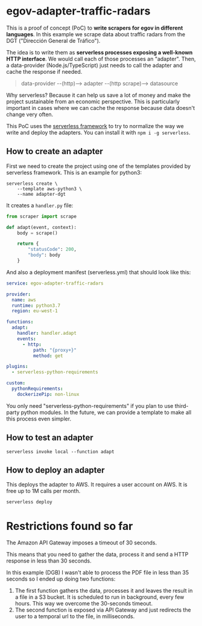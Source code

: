 # egov-adapter-traffic-radars

This is a proof of concept (PoC) to **write scrapers for egov in different languages**. In this example we scrape data about traffic radars from the DGT ("Dirección General de Tráfico").

The idea is to write them as **serverless processes exposing a well-known HTTP interface**. We would call each of those processes an "adapter". Then, a data-provider (Node.js/TypeScript) just needs to call the adapter and cache the response if needed.

> data-provider --(http)--> adapter --(http scrape)--> datasource

Why serverless? Because it can help us save a lot of money and make the project sustainable from an economic perspective. This is particularly important in cases where we can cache the response because data doesn't change very often.

This PoC uses the [serverless framework](https://serverless.com/) to try to normalize the way we write and deploy the adapters. You can install it with `npm i -g serverless`.

## How to create an adapter

First we need to create the project using one of the templates provided by serverless framework. This is an example for python3:

```
serverless create \
    --template aws-python3 \
    --name adapter-dgt
```

It creates a `handler.py` file:

```python
from scraper import scrape

def adapt(event, context):
    body = scrape()

    return {
        "statusCode": 200,
        "body": body
    }
```

And also a deployment manifest (serverless.yml) that should look like this:

```yaml
service: egov-adapter-traffic-radars

provider:
  name: aws
  runtime: python3.7
  region: eu-west-1

functions:
  adapt:
    handler: handler.adapt
    events:
      - http:
          path: "{proxy+}"
          method: get

plugins:
  - serverless-python-requirements

custom:
  pythonRequirements:
    dockerizePip: non-linux
```

You only need "serverless-python-requirements" if you plan to use third-party python modules.
In the future, we can provide a template to make all this process even simpler.

## How to test an adapter

```
serverless invoke local --function adapt
```

## How to deploy an adapter

This deploys the adapter to AWS. It requires a user account on AWS. It is free up to 1M calls per month.

```
serverless deploy
```

# Restrictions found so far

The Amazon API Gateway imposes a timeout of 30 seconds.

This means that you need to gather the data, process it and send a HTTP response in less than 30 seconds.

In this example (DGB) I wasn't able to process the PDF file in less than 35 seconds so I ended up doing two functions:
1. The first function gathers the data, processes it and leaves the result in a file in a S3 bucket. It is scheduled to run in background, every few hours. This way we overcome the 30-seconds timeout.
2. The second function is exposed via API Gateway and just redirects the user to a temporal url to the file, in milliseconds.
